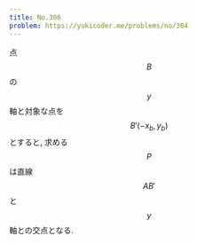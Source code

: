 ```yaml
---
title: No.306
problem: https://yukicoder.me/problems/no/304
---
```

点 $$ B $$ の $$ y $$ 軸と対象な点を $$ B'(-x_b, y_b) $$ とすると, 求める $$ P $$ は直線 $$ AB' $$ と$$ y $$ 軸との交点となる.
